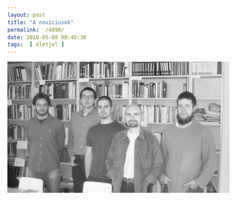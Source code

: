 ```yaml
---
layout: post
title: "A novíciusok"
permalink:  /4890/ 
date: 2010-05-08 08:45:30
tags:  [ életjel ] 
---
```

<p class="rtecenter"><a href="/files/images/noviciatus-novic_csoport.jpg" rel="lightbox"><img src="/files/images/noviciatus-novic_csoport.jpg" width="541"></a></p>